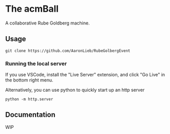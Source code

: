 # The acmBall

A collaborative Rube Goldberg machine.

## Usage

`git clone https://github.com/AaronLieb/RubeGolbergEvent`

### Running the local server

If you use VSCode, install the "Live Server" extension, and click "Go Live" in the bottom right menu.

Alternatively, you can use python to quickly start up an http server

`python -m http.server`

## Documentation

WIP
